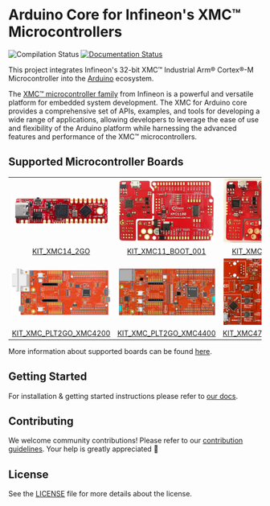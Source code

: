 # Arduino Core for Infineon's XMC™ Microcontrollers

![Compilation Status](https://github.com/Infineon/XMC-for-Arduino/actions/workflows/compile-platform-examples.yml/badge.svg)
[![Documentation Status](https://readthedocs.org/projects/xmc-arduino/badge/?version=latest)](https://xmc-arduino.readthedocs.io/en/latest/?badge=latest)

This project integrates Infineon's 32-bit XMC™ Industrial Arm® Cortex®-M Microcontroller into the [Arduino](https://www.arduino.cc/en/Guide/Introduction) ecosystem.

The [XMC™ microcontroller family](https://www.infineon.com/cms/de/product/microcontroller/32-bit-industrial-microcontroller-based-on-arm-cortex-m/) from Infineon is a powerful and versatile platform for embedded system development. The XMC for Arduino core provides a comprehensive set of APIs, examples, and tools for developing a wide range of applications, allowing developers to leverage the ease of use and flexibility of the Arduino platform while harnessing the advanced features and performance of the XMC™ microcontrollers.

## Supported Microcontroller Boards

<table style="text-align : center">
    <tr>
        <td><img src="docs/img/KIT_XMC14_2GO.png" width="200"></td>
        <td><img src="docs/img/KIT_XMC11_BOOT_001.jpg" width="200"></td>
        <td><img src="docs/img/KIT_XMC1400_ARDUINO.jpg" width="200"></td>
        <td><img src="docs/img/KIT_XMC13_BOOT_001.jpg" width="200"></td>
    </tr>
    <tr>
        <td><a href="https://www.infineon.com/cms/en/product/evaluation-boards/kit_xmc14_2go/?redirId=282145">KIT_XMC14_2GO</a></td>
        <td><a href="https://www.infineon.com/cms/de/product/evaluation-boards/kit_xmc11_boot_001/">KIT_XMC11_BOOT_001</a></td>
        <td><a href="https://www.infineon.com/cms/en/product/evaluation-boards/kit_xmc1400_arduino/">KIT_XMC1400_ARDUINO</a></td>
        <td><a href="https://www.infineon.com/cms/de/product/evaluation-boards/kit_xmc13_boot_001/">KIT_XMC13_BOOT_001</a></td>
    </tr>
    <tr>
        <td><img src="docs/img/KIT_XMC_PLT2GO_XMC4200.jpg" width="200"></td>
        <td><img src="docs/img/KIT_XMC_PLT2GO_XMC4400.jpg" width="200"></td>
        <td><img src="docs/img/KIT_XMC47_RELAX_5V_AD_V1.jpg" width="200"></td>
    </tr>
    <tr>
        <td><a href="https://www.infineon.com/cms/en/product/evaluation-boards/kit_xmc_plt2go_xmc4200/">KIT_XMC_PLT2GO_XMC4200</a></td>
        <td><a href="https://www.infineon.com/cms/en/product/evaluation-boards/kit_xmc_plt2go_xmc4400/">KIT_XMC_PLT2GO_XMC4400</a></td>
        <td><a href="https://www.infineon.com/cms/en/product/evaluation-boards/kit_xmc47_relax_5v_ad_v1/?redirId=114289">KIT_XMC47_RELAX_5V_AD_V1</a></td>
    </tr>
</table>

More information about supported boards can be found [here](https://xmc-arduino.readthedocs.io/en/latest/hw-platforms.html).

## Getting Started

For installation & getting started instructions please refer to [our docs](https://xmc-arduino.readthedocs.io/en/latest/index.html).

## Contributing

We welcome community contributions! Please refer to our [contribution guidelines](CONTRIBUTING.md). Your help is greatly appreciated 👐

## License

See the [LICENSE](LICENSE.md) file for more details about the license.
